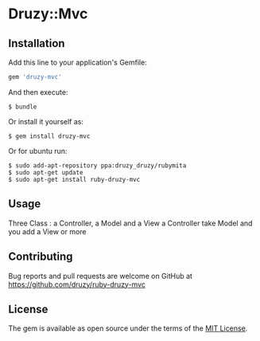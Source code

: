 # Druzy::Mvc


## Installation

Add this line to your application's Gemfile:

```ruby
gem 'druzy-mvc'
```

And then execute:

    $ bundle

Or install it yourself as:

    $ gem install druzy-mvc

Or for ubuntu run:

    $ sudo add-apt-repository ppa:druzy_druzy/rubymita
    $ sudo apt-get update
    $ sudo apt-get install ruby-druzy-mvc

## Usage

Three Class : a Controller, a Model and a View
a Controller take Model and you add a View or more

## Contributing

Bug reports and pull requests are welcome on GitHub at https://github.com/druzy/ruby-druzy-mvc

## License

The gem is available as open source under the terms of the [MIT License](http://opensource.org/licenses/MIT).

